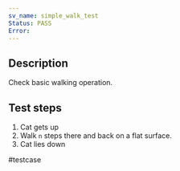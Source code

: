 ```yaml
---
sv_name: simple_walk_test
Status: PASS
Error: 
---
```

## Description
Check basic walking operation.
## Test steps
1. Cat gets up
2. Walk `n` steps there and back on a flat surface.
3. Cat lies down


#testcase